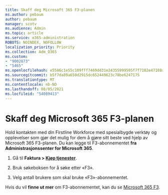 ```yaml
---
title: Skaff deg Microsoft 365 F3-planen
ms.author: pebaum
author: pebaum
manager: scotv
ms.audience: Admin
ms.topic: article
ms.service: o365-administration
ROBOTS: NOINDEX, NOFOLLOW
localization_priority: Priority
ms.collection: Adm_O365
ms.custom:
- "9002873"
- "5465"
ms.openlocfilehash: e5586c1e55c109fff7469dd31e24355999505f7f7182e47188af10db1b8bd772
ms.sourcegitcommit: b5f7da89a650d2915dc652449623c78be6247175
ms.translationtype: MT
ms.contentlocale: nb-NO
ms.lasthandoff: 08/05/2021
ms.locfileid: "54089413"
---
```

# <a name="get-the-microsoft-365-f3-plan"></a>Skaff deg Microsoft 365 F3-planen

Hold kontakten med din Firstline Workforce med spesialbygde verktøy og opplevelser som gjør det mulig for dem å gjøre sitt beste ved hjelp av Microsoft 365 F3-planen. Du kan legge til F3-abonnementet **fra Administrasjonssenter for Microsoft 365**.

1. Gå til **Faktura > [Kjøp tjenester](https://go.microsoft.com/fwlink/p/?linkid=868433)**.

2. Bruk søkeboksen for å søke etter «F3».

3. Velg antall brukere som skal bruke «F3»-abonnementet.

Hvis du vil **finne ut mer** om F3-abonnementet, kan du se [Microsoft 365 F3](https://www.microsoft.com/microsoft-365/microsoft-365-enterprise-f3?activetab=pivot%3aoverviewtab).
